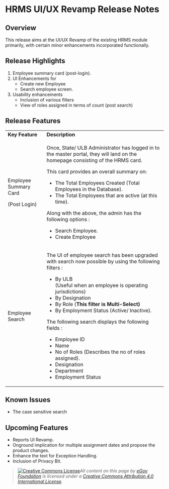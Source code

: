# HRMS UI/UX Revamp Release Notes

## Overview

This release aims at the UI/UX Revamp of the existing HRMS module primarily, with certain minor enhancements incorporated functionally.

## Release Highlights

1. Employee summary card (post-login).
2. UI Enhancements for
   * Create new Employee
   * Search employee screen.
3. Usability enhancements
   * Inclusion of various filters
   * View of roles assigned in terms of count (post search)

## Release Features

|                                                 |                                                                                                                                                                                                                                                                                                                                                                                                                                                                                                                                                                     |
| ----------------------------------------------- | ------------------------------------------------------------------------------------------------------------------------------------------------------------------------------------------------------------------------------------------------------------------------------------------------------------------------------------------------------------------------------------------------------------------------------------------------------------------------------------------------------------------------------------------------------------------- |
| **Key Feature**                                 | **Description**                                                                                                                                                                                                                                                                                                                                                                                                                                                                                                                                                     |
| <p>Employee Summary Card</p><p>(Post Login)</p> | <p>Once, State/ ULB Administrator has logged in to the master portal, they will land on the homepage consisting of the HRMS card.</p><p>This card provides an overall summary on:</p><ul><li>The Total Employees Created (Total Employees in the Database).</li><li>The Total Employees that are active (at this time).</li></ul><p>Along with the above, the admin has the following options :</p><ul><li>Search Employee.</li><li>Create Employee</li></ul>                                                                                                       |
| Employee Search                                 | <p>The UI of employee search has been upgraded with search now possible by using the following filters :</p><ul><li>By ULB<br>(Useful when an employee is operating jurisdictions)</li><li>By Designation</li><li>By Role (<strong>This filter is Multi-Select)</strong></li><li>By Employment Status (Active/ Inactive).</li></ul><p>The following search displays the following fields :</p><ul><li>Employee ID</li><li>Name</li><li>No of Roles (Describes the no of roles assigned).</li><li>Designation</li><li>Department</li><li>Employment Status</li></ul> |

## Known Issues

* The case sensitive search

## Upcoming Features

* Reports UI Revamp.
* Onground implication for multiple assignment dates and propose the product changes.
* Enhance the text for Exception Handling.
* Inclusion of Privacy Bit.

> [![Creative Commons License](https://i.creativecommons.org/l/by/4.0/80x15.png)_​_](http://creativecommons.org/licenses/by/4.0/)_All content on this page by_ [_eGov Foundation_](https://egov.org.in) _is licensed under a_ [_Creative Commons Attribution 4.0 International License_](http://creativecommons.org/licenses/by/4.0/)_._
